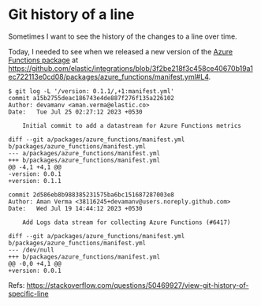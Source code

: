 # Git history of a line

Sometimes I want to see the history of the changes to a line over time.

Today, I needed to see when we released a new version of the [Azure Functions package](https://github.com/elastic/integrations/tree/main/packages/azure_functions) at https://github.com/elastic/integrations/blob/3f2be218f3c458ce40670b19a1ec722113e0cd08/packages/azure_functions/manifest.yml#L4.

```shell
$ git log -L '/version: 0.1.1/,+1:manifest.yml'
commit a15b2755deac186743e4de887f276f135a226102
Author: devamanv <aman.verma@elastic.co>
Date:   Tue Jul 25 02:27:12 2023 +0530

    Initial commit to add a datastream for Azure Functions metrics

diff --git a/packages/azure_functions/manifest.yml b/packages/azure_functions/manifest.yml
--- a/packages/azure_functions/manifest.yml
+++ b/packages/azure_functions/manifest.yml
@@ -4,1 +4,1 @@
-version: 0.0.1
+version: 0.1.1

commit 2d586eb8b988385231575ba6bc151687287003e8
Author: Aman Verma <38116245+devamanv@users.noreply.github.com>
Date:   Wed Jul 19 14:44:12 2023 +0530

    Add Logs data stream for collecting Azure Functions (#6417)

diff --git a/packages/azure_functions/manifest.yml b/packages/azure_functions/manifest.yml
--- /dev/null
+++ b/packages/azure_functions/manifest.yml
@@ -0,0 +4,1 @@
+version: 0.0.1
```

Refs: https://stackoverflow.com/questions/50469927/view-git-history-of-specific-line
